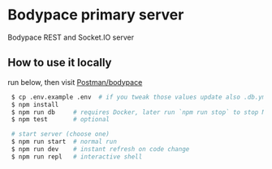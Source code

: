 # Bodypace primary server

Bodypace REST and Socket.IO server

## How to use it locally

run below, then visit [Postman/bodypace](https://postman.com/bodypace) 
```bash
 $ cp .env.example .env  # if you tweak those values update also .db.yml
 $ npm install
 $ npm run db     # requires Docker, later run `npm run stop` to stop MySQL
 $ npm test       # optional

 # start server (choose one)
 $ npm run start  # normal run 
 $ npm run dev    # instant refresh on code change
 $ npm run repl   # interactive shell
```